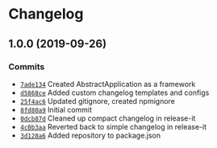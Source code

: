 # Changelog

## 1.0.0 (2019-09-26)

### Commits

* [`7ade134`](https://github.com/atsjj/lambda/commit/7ade134f128e147ec5f8ed0bf0cf498ffeed8a2c) Created AbstractApplication as a framework
* [`d5868ce`](https://github.com/atsjj/lambda/commit/d5868ce1d96b05b85af294b28c6338d4adf8bb54) Added custom changelog templates and configs
* [`25f4ac6`](https://github.com/atsjj/lambda/commit/25f4ac60c9ced82810bc73d7c22b425ca9cb6852) Updated gitignore, created npmignore
* [`8fd80a9`](https://github.com/atsjj/lambda/commit/8fd80a9e526f119e961544494a4f1d588d5c5790) Initial commit
* [`0dcb87d`](https://github.com/atsjj/lambda/commit/0dcb87d4657b3cd49f16bee2f9ac9b564c8293e3) Cleaned up compact changelog in release-it
* [`4c0b3aa`](https://github.com/atsjj/lambda/commit/4c0b3aa1310b6ce3788d6a098032f1b5eb9168a5) Reverted back to simple changelog in release-it
* [`3d128a6`](https://github.com/atsjj/lambda/commit/3d128a6298797e6a2b652e898d046f8c5817c863) Added repository to package.json
